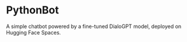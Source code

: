 # PythonBot

A simple chatbot powered by a fine-tuned DialoGPT model, deployed on Hugging Face Spaces.
